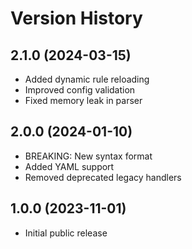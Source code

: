# Version History

## 2.1.0 (2024-03-15)
- Added dynamic rule reloading
- Improved config validation
- Fixed memory leak in parser

## 2.0.0 (2024-01-10)
- BREAKING: New syntax format
- Added YAML support
- Removed deprecated legacy handlers

## 1.0.0 (2023-11-01)
- Initial public release